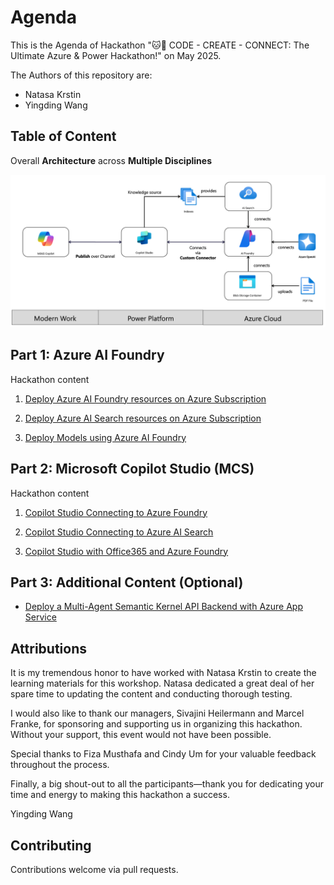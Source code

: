 # Agenda 

This is the Agenda of Hackathon "🐱🐶 CODE - CREATE - CONNECT: The Ultimate Azure & Power Hackathon!" on May 2025.

The Authors of this repository are:
* Natasa Krstin
* Yingding Wang

## Table of Content

Overall **Architecture** across **Multiple Disciplines**

![](./docs/imgs/OverallArchitecture.png)

## Part 1: Azure AI Foundry
Hackathon content
1. [Deploy Azure AI Foundry resources on Azure Subscription](./docs/01%20GetStarted.md)

2. [Deploy Azure AI Search resources on Azure Subscription](./docs/02%20AISearch.md)

3. [Deploy Models using Azure AI Foundry](./docs/03%20DeployModels.md)
<!--
4. [Deploy single Agent workflow with PromptFlow](./docs/04%20SingleAgentFlow.md)
-->
## Part 2: Microsoft Copilot Studio (MCS)
Hackathon content
1. [Copilot Studio Connecting to Azure Foundry](./docs/07%20Copilot%20Studio%20with%20Azure%20Foundry.md)

2. [Copilot Studio Connecting to Azure AI Search](./docs/08%20Copilot%20Studio%20with%20Azure%20AI%20Search.md)

3. [Copilot Studio with Office365 and Azure Foundry](./docs/09%20Copilot%20Studio%20with%20Office365%20and%20Azure%20Foundry.md)

## Part 3: Additional Content (Optional)
* [Deploy a Multi-Agent Semantic Kernel API Backend with Azure App Service](./docs/04%20DeployMultiAgentBackend.md)
<!--
* A preview of Azure AI Foundry Agent Playground
-->

## Attributions

It is my tremendous honor to have worked with Natasa Krstin to create the learning materials for this workshop. Natasa dedicated a great deal of her spare time to updating the content and conducting thorough testing.

I would also like to thank our managers, Sivajini Heilermann and Marcel Franke, for sponsoring and supporting us in organizing this hackathon. Without your support, this event would not have been possible.

Special thanks to Fiza Musthafa and Cindy Um for your valuable feedback throughout the process.

Finally, a big shout-out to all the participants—thank you for dedicating your time and energy to making this hackathon a success.

Yingding Wang


## Contributing

Contributions welcome via pull requests.

